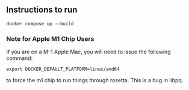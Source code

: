 ## Instructions to run
    docker compose up --build

### Note for Apple M1 Chip Users
If you are on a M-1 Apple Mac, you will need to issue the following command:

    export DOCKER_DEFAULT_PLATFORM=linux/amd64

to force the m1 chip to run things through rosetta. This is a bug in libpq.